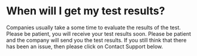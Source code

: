 # When will I get my test results?

Companies usually take a some time to evaluate the results of the test. Please be patient, you will receive your test results soon. Please be patient and the company will send you the test results. If you still think that there has been an issue, then please click on Contact Support below.

